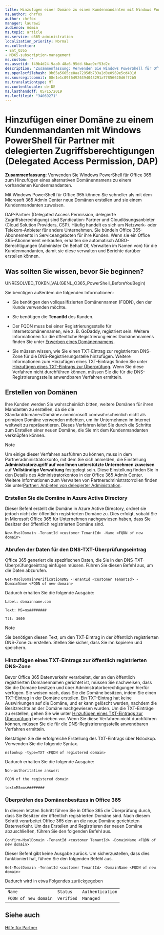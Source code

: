 ```yaml
---
title: Hinzufügen einer Domäne zu einem Kundenmandanten mit Windows PowerShell für Partner mit delegierten Zugriffsberechtigungen (Delegated Access Permission, DAP)
ms.author: chrfox
author: chrfox
manager: laurawi
audience: Admin
ms.topic: article
ms.service: o365-administration
localization_priority: Normal
ms.collection:
- Ent_O365
- M365-subscription-management
ms.custom: ''
ms.assetid: f49b4d24-9aa0-48a6-95dd-6bae9cf53d2c
description: 'Zusammenfassung: Verwenden Sie Windows PowerShell für Office 365 zum Hinzufügen eines alternativen Domänennamens zu einem vorhandenen Kundenmandanten.'
ms.openlocfilehash: 9b65a5665ce8aa7205db733a2d0e0969e5cd401d
ms.sourcegitcommit: 08e1e1c09f64926394043291a77856620d6f72b5
ms.translationtype: MT
ms.contentlocale: de-DE
ms.lasthandoff: 05/15/2019
ms.locfileid: "34069271"
---
```

# <a name="add-a-domain-to-a-client-tenancy-with-windows-powershell-for-delegated-access-permission-dap-partners"></a>Hinzufügen einer Domäne zu einem Kundenmandanten mit Windows PowerShell für Partner mit delegierten Zugriffsberechtigungen (Delegated Access Permission, DAP)

 **Zusammenfassung:** Verwenden Sie Windows PowerShell für Office 365 zum Hinzufügen eines alternativen Domänennamens zu einem vorhandenen Kundenmandanten.
  
Mit Windows PowerShell für Office 365 können Sie schneller als mit dem Microsoft 365 Admin Center neue Domänen erstellen und sie einem Kundenmandanten zuweisen.
  
DAP-Partner (Delegated Access Permission, delegierte Zugriffsberechtigung) sind Syndication-Partner und Cloudlösungsanbieter (Cloud Solution Providers, CSP). Häufig handelt es sich um Netzwerk- oder Telekom-Anbieter für andere Unternehmen. Sie bündeln Office 365-Abonnements in Serviceangeboten für ihre Kunden. Wenn sie ein Office 365-Abonnement verkaufen, erhalten sie automatisch AOBO-Berechtigungen (Administer On Behalf Of, Verwalten im Namen von) für die Kundenmandanten, damit sie diese verwalten und Berichte darüber erstellen können.
## <a name="what-do-you-need-to-know-before-you-begin"></a>Was sollten Sie wissen, bevor Sie beginnen?

UNRESOLVED_TOKEN_VAL(GENL_O365_PowerShell_BeforeYouBegin)
  
Sie benötigen außerdem die folgenden Informationen:
  
- Sie benötigen den vollqualifizierten Domänennamen (FQDN), den der Kunde verwenden möchte.
    
- Sie benötigen die **TenantId** des Kunden.
    
- Der FQDN muss bei einer Registrierungsstelle für Internetdomänennamen, wie z. B. GoDaddy, registriert sein. Weitere Informationen für die öffentliche Registrierung eines Domänennamens finden Sie unter [Erwerben eines Domänennamens](https://go.microsoft.com/fwlink/p/?LinkId=532541).
    
- Sie müssen wissen, wie Sie einen TXT-Eintrag zur registrierten DNS-Zone für die DNS-Registrierungsstelle hinzufügen. Weitere Informationen zum Hinzufügen eines TXT-Eintrags finden Sie unter [Hinzufügen eines TXT-Eintrags zur Überprüfung](https://go.microsoft.com/fwlink/p/?LinkId=532542). Wenn Sie diese Verfahren nicht durchführen können, müssen Sie die für die DNS-Registrierungsstelle anwendbaren Verfahren ermitteln.
    
## <a name="create-domains"></a>Erstellen von Domänen

 Ihre Kunden werden Sie wahrscheinlich bitten, weitere Domänen für ihren Mandanten zu erstellen, da sie die Standarddomäne<Domäne>.onmicrosoft.comwahrscheinlich nicht als primären Domäne verwenden möchten, um ihr Unternehmen im Internet weltweit zu repräsentieren. Dieses Verfahren leitet Sie durch die Schritte zum Erstellen einer neuen Domäne, die Sie mit dem Kundenmandanten verknüpfen können.
  
> [!NOTE]
> Um einige dieser Verfahren ausführen zu können, muss in dem Partneradministratorkonto, mit dem Sie sich anmelden, die Einstellung **Administratorzugriff auf von Ihnen unterstützte Unternehmen zuweisen** auf **Vollständige Verwaltung** festgelegt sein. Diese Einstellung finden Sie in den Details des Administratorkontos in der Office 365 Admin Center. Weitere Informationen zum Verwalten von Partneradministratorrollen finden Sie unter[Partner: Anbieten von delegierter Administration](https://go.microsoft.com/fwlink/p/?LinkId=532435). 
  
### <a name="create-the-domain-in-azure-active-directory"></a>Erstellen Sie die Domäne in Azure Active Directory

Dieser Befehl erstellt die Domäne in Azure Active Directory, ordnet sie jedoch nicht der öffentlich registrierten Domäne zu. Dies erfolgt, sobald Sie in Microsoft Office 365 für Unternehmen nachgewiesen haben, dass Sie Besitzer der öffentlich registrierten Domäne sind.
  
```
New-MsolDomain -TenantId <customer TenantId> -Name <FQDN of new domain>
```

### <a name="get-the-data-for-the-dns-txt-verification-record"></a>Abrufen der Daten für den DNS-TXT-Überprüfungseintrag

 Office 365 generiert die spezifischen Daten, die Sie in den DNS-TXT-Überprüfungseintrag einfügen müssen. Führen Sie diesen Befehl aus, um die Daten abzurufen.
  
```
Get-MsolDomainVerificationDNS -TenantId <customer TenantId> -DomainName <FQDN of new domain>
```

Dadurch erhalten Sie die folgende Ausgabe:
  
 `Label: domainname.com`
  
 `Text: MS=ms########`
  
 `Ttl: 3600`
  
> [!NOTE]
> Sie benötigen diesen Text, um den TXT-Eintrag in der öffentlich registrierten DNS-Zone zu erstellen. Stellen Sie sicher, dass Sie ihn kopieren und speichern. 
  
### <a name="add-a-txt-record-to-the-publically-registered-dns-zone"></a>Hinzufügen eines TXT-Eintrags zur öffentlich registrierten DNS-Zone

Bevor Office 365 Datenverkehr verarbeitet, der an den öffentlich registrierten Domänennamen gerichtet ist, müssen Sie nachweisen, dass Sie die Domäne besitzen und über Administratorberechtigungen hierfür verfügen. Sie weisen nach, dass Sie die Domäne besitzen, indem Sie einen TXT-Eintrag in der Domäne erstellen. Ein TXT-Eintrag hat keine Auswirkungen auf die Domäne, und er kann gelöscht werden, nachdem die Besitzrechte an der Domäne nachgewiesen wurden. Um die TXT-Einträge zu erstellen, gehen Sie wie unter [Hinzufügen eines TXT-Eintrags zur Überprüfung](https://go.microsoft.com/fwlink/p/?LinkId=532542) beschrieben vor. Wenn Sie diese Verfahren nicht durchführen können, müssen Sie die für die DNS-Registrierungsstelle anwendbaren Verfahren ermitteln.
  
Bestätigen Sie die erfolgreiche Erstellung des TXT-Eintrags über Nslookup. Verwenden Sie die folgende Syntax.
  
```
nslookup -type=TXT <FQDN of registered domain>
```

Dadurch erhalten Sie die folgende Ausgabe:
  
 `Non-authoritative answer:`
  
 `FQDN of the registered domain`
  
 `text=MS=ms########`
  
### <a name="validate-domain-ownership-in-office-365"></a>Überprüfen des Domänenbesitzes in Office 365

In diesem letzten Schritt führen Sie in Office 365 die Überprüfung durch, dass Sie Besitzer der öffentlich registrierten Domäne sind. Nach diesem Schritt verarbeitet Office 365 den an die neue Domäne gerichteten Datenverkehr. Um das Erstellen und Registrieren der neuen Domäne abzuschließen, führen Sie den folgenden Befehl aus. 
  
```
Confirm-MsolDomain -TenantId <customer TenantId> -DomainName <FQDN of new domain>
```

Dieser Befehl gibt keine Ausgabe zurück. Um sicherzustellen, dass dies funktioniert hat, führen Sie den folgenden Befehl aus.
  
```
Get-MsolDomain -TenantId <customer TenantId> -DomainName <FQDN of new domain>
```

Dadurch wird in etwa Folgendes zurückgegeben
  
||||
|:-----|:-----|:-----|
| `Name` <br/> | `Status` <br/> | `Authentication` <br/> |
| `FQDN of new domain` <br/> | `Verified` <br/> | `Managed` <br/> |
   
## <a name="see-also"></a>Siehe auch

#### 

[Hilfe für Partner](https://go.microsoft.com/fwlink/p/?LinkID=533477)

